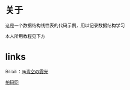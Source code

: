 # 关于

这是一个数据结构线性表的代码示例，用以记录数据结构学习

本人所用教程见下方



# links

Bilibili：[@青空の霞光](https://space.bilibili.com/37737161)

[柏码网](https://www.itbaima.cn/)

